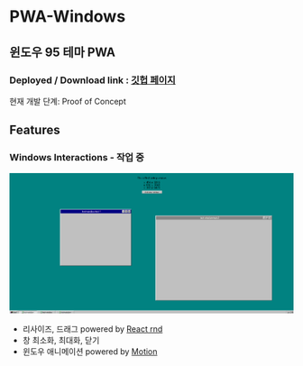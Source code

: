 # PWA-Windows

## 윈도우 95 테마 PWA

### Deployed / Download link : [깃헙 페이지](https://jihyeonjeong11.github.io/pwa-github-page/)

현재 개발 단계: Proof of Concept

## Features

### Windows Interactions - 작업 중

![rnd-test](/public/images/rnd-test.png)

- 리사이즈, 드래그 powered by [React rnd](https://github.com/bokuweb/react-rnd)
- 창 최소화, 최대화, 닫기
- 윈도우 애니메이션 powered by [Motion](https://motion.dev/)
